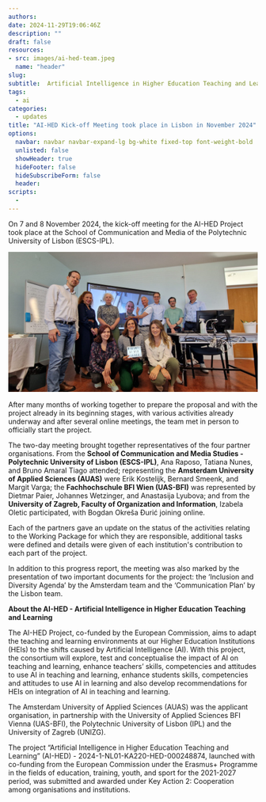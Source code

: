 ```yaml
---
authors:
date: 2024-11-29T19:06:46Z
description: ""
draft: false
resources: 
- src: images/ai-hed-team.jpeg
  name: "header"
slug:
subtitle:  Artificial Intelligence in Higher Education Teaching and Learning
tags: 
  - ai
categories: 
  - updates
title: "AI-HED Kick-off Meeting took place in Lisbon in November 2024"
options:
  navbar: navbar navbar-expand-lg bg-white fixed-top font-weight-bold
  unlisted: false
  showHeader: true
  hideFooter: false
  hideSubscribeForm: false
  header:
scripts:
  -
---
```


On 7 and 8 November 2024, the kick-off meeting for the AI-HED Project took place at the School of Communication and Media of the Polytechnic University of Lisbon (ESCS-IPL).

![ai-hed team](./images/ai-hed-team.jpeg)

After many months of working together to prepare the proposal and with the project already in its beginning stages, with various activities already underway and after several online meetings, the team met in person to officially start the project.

The two-day meeting brought together representatives of the four partner organisations. From the **School of Communication and Media Studies - Polytechnic University of Lisbon (ESCS-IPL)**, Ana Raposo, Tatiana Nunes, and Bruno Amaral Tiago attended; representing the **Amsterdam University of Applied Sciences (AUAS)** were Erik Kostelijk, Bernard Smeenk, and Margit Varga; the **Fachhochschule BFI Wien (UAS-BFI)** was represented by Dietmar Paier, Johannes Wetzinger, and Anastasija Lyubova; and from the **University of Zagreb, Faculty of Organization and Information**, Izabela Oletic participated, with Bogdan Okreša Đurić joining online.

Each of the partners gave an update on the status of the activities relating to the Working Package for which they are responsible, additional tasks were defined and details were given of each institution's contribution to each part of the project.

In addition to this progress report, the meeting was also marked by the presentation of two important documents for the project: the ‘Inclusion and Diversity Agenda’ by the Amsterdam team and the ‘Communication Plan’ by the Lisbon team.

**About the AI-HED - Artificial Intelligence in Higher Education Teaching and Learning**

The AI-HED Project, co-funded by the European Commission, aims to adapt the teaching and learning environments at our Higher Education Institutions (HEIs) to the shifts caused by Artificial Intelligence (AI). With this project, the consortium will explore, test and conceptualise the impact of AI on teaching and learning, enhance teachers’ skills, competencies and attitudes to use AI in teaching and learning, enhance students skills, competencies and attitudes to use AI in learning and also develop recommendations for HEIs on integration of AI in teaching and learning.

The Amsterdam University of Applied Sciences (AUAS) was the applicant organisation, in partnership with the University of Applied Sciences BFI Vienna (UAS-BFI), the Polytechnic University of Lisbon (IPL) and the University of Zagreb (UNIZG).

The project “Artificial Intelligence in Higher Education Teaching and Learning” (AI-HED) - 2024-1-NL01-KA220-HED-000248874, launched with co-funding from the European Commission under the Erasmus+ Programme in the fields of education, training, youth, and sport for the 2021-2027 period, was submitted and awarded under Key Action 2: Cooperation among organisations and institutions.